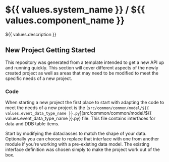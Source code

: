# ${{ values.system_name }} / ${{ values.component_name }}

${{ values.description }}


## New Project Getting Started
This repository was generated from a template intended to get a new API up and running quickly. This section will cover different aspects of the newly created project as well as areas that may need to be modified to meet the specific needs of a new project.


### Code
When starting a new project the first place to start with adapting the code to meet the needs of a new project is the [`src/common/common/model/${{ values.event_data_type_name }}.py`](src/common/common/model/${{ values.event_data_type_name }}.py) file. This file contains interfaces for data and DDB table items.

Start by modifying the dataclasses to match the shape of your data. Optionally you can choose to replace that interface with one from another module if you're working with a pre-existing data model. The existing interface definition was chosen simply to make the project work out of the box.
